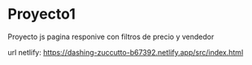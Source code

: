 # Proyecto1

Proyecto js pagina responive con filtros de precio y vendedor

url netlify: https://dashing-zuccutto-b67392.netlify.app/src/index.html

